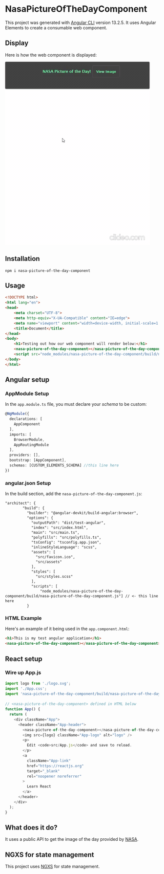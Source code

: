 # NasaPictureOfTheDayComponent

This project was generated with [Angular CLI](https://github.com/angular/angular-cli) version 13.2.5. It uses Angular Elements to create a consumable web component.

## Display
Here is how the web component is displayed:

![plot](./assets/demo.gif)

## Installation
    npm i nasa-picture-of-the-day-component

## Usage

```html
<!DOCTYPE html>
<html lang="en">
<head>
    <meta charset="UTF-8">
    <meta http-equiv="X-UA-Compatible" content="IE=edge">
    <meta name="viewport" content="width=device-width, initial-scale=1.0">
    <title>Document</title>
</head>
<body>
    <h1>Testing out how our web component will render below:</h1>
    <nasa-picture-of-the-day-component></nasa-picture-of-the-day-component>
    <script src="node_modules/nasa-picture-of-the-day-component/build/nasa-picture-of-the-day-component.js"></script>
</body>
</html>
```

## Angular setup
### AppModule Setup
In the `app.module.ts` file, you must declare your *schema* to be custom:

```typescript
@NgModule({
  declarations: [
    AppComponent
  ],
  imports: [
    BrowserModule,
    AppRoutingModule
  ],
  providers: [],
  bootstrap: [AppComponent],
  schemas: [CUSTOM_ELEMENTS_SCHEMA] //this line here
})
```  

### angular.json Setup
In the build section, add the `nasa-picture-of-the-day-component.js`:

```jsonc
"architect": {
        "build": {
          "builder": "@angular-devkit/build-angular:browser",
          "options": {
            "outputPath": "dist/test-angular",
            "index": "src/index.html",
            "main": "src/main.ts",
            "polyfills": "src/polyfills.ts",
            "tsConfig": "tsconfig.app.json",
            "inlineStyleLanguage": "scss",
            "assets": [
              "src/favicon.ico",
              "src/assets"
            ],
            "styles": [
              "src/styles.scss"
            ],
            "scripts": [
                "node_modules/nasa-picture-of-the-day-component/build/nasa-picture-of-the-day-component.js"] // <- this line here
          }
```
### HTML Example
Here's an example of it being used in the `app.component.html`:
```html
<h1>This is my test angular application</h1>
<nasa-picture-of-the-day-component></nasa-picture-of-the-day-component>
```
## React setup

### Wire up App.js
```js
import logo from './logo.svg';
import './App.css';
import 'nasa-picture-of-the-day-component/build/nasa-picture-of-the-day-component'; // this line here

// <nasa-picture-of-the-day-component> defined in HTML below
function App() {
  return (
    <div className="App">
      <header className="App-header">
        <nasa-picture-of-the-day-component></nasa-picture-of-the-day-component>
        <img src={logo} className="App-logo" alt="logo" />
        <p>
          Edit <code>src/App.js</code> and save to reload.
        </p>
        <a
          className="App-link"
          href="https://reactjs.org"
          target="_blank"
          rel="noopener noreferrer"
        >
          Learn React
        </a>
      </header>
    </div>
  );
}
```

## What does it do?

It uses a public API to get the image of the day provided by [NASA](https://api.nasa.gov/).


## NGXS for state management

This project uses [NGXS](https://github.com/ngxs/store) for state management.

